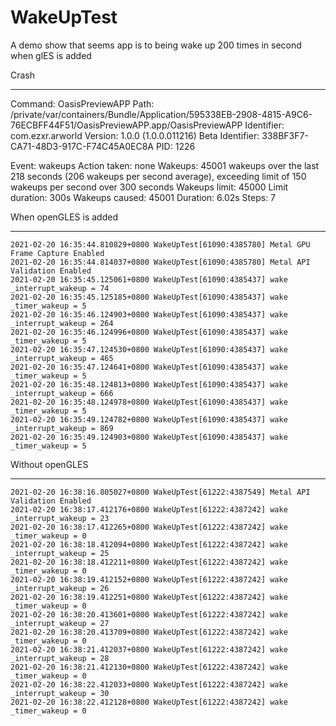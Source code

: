 # WakeUpTest
A demo show that seems app is to being wake up 200 times in second when glES is added



Crash 

------

Command:         OasisPreviewAPP
Path:            /private/var/containers/Bundle/Application/595338EB-2908-4815-A9C6-76ECBFF44F51/OasisPreviewAPP.app/OasisPreviewAPP
Identifier:      com.ezxr.arworld
Version:         1.0.0 (1.0.0.011216)
Beta Identifier: 338BF3F7-CA71-48D3-917C-F74C45A0EC8A
PID:             1226

Event:           wakeups
Action taken:    none
Wakeups:         45001 wakeups over the last 218 seconds (206 wakeups per second average), exceeding limit of 150 wakeups per second over 300 seconds
Wakeups limit:   45000
Limit duration:  300s
Wakeups caused:  45001
Duration:        6.02s
Steps:           7



When openGLES is added 

------



```
2021-02-20 16:35:44.810829+0800 WakeUpTest[61090:4385780] Metal GPU Frame Capture Enabled
2021-02-20 16:35:44.814037+0800 WakeUpTest[61090:4385780] Metal API Validation Enabled
2021-02-20 16:35:45.125061+0800 WakeUpTest[61090:4385437] wake _interrupt_wakeup = 74
2021-02-20 16:35:45.125185+0800 WakeUpTest[61090:4385437] wake _timer_wakeup = 5
2021-02-20 16:35:46.124903+0800 WakeUpTest[61090:4385437] wake _interrupt_wakeup = 264
2021-02-20 16:35:46.124996+0800 WakeUpTest[61090:4385437] wake _timer_wakeup = 5
2021-02-20 16:35:47.124530+0800 WakeUpTest[61090:4385437] wake _interrupt_wakeup = 465
2021-02-20 16:35:47.124641+0800 WakeUpTest[61090:4385437] wake _timer_wakeup = 5
2021-02-20 16:35:48.124813+0800 WakeUpTest[61090:4385437] wake _interrupt_wakeup = 666
2021-02-20 16:35:48.124978+0800 WakeUpTest[61090:4385437] wake _timer_wakeup = 5
2021-02-20 16:35:49.124782+0800 WakeUpTest[61090:4385437] wake _interrupt_wakeup = 869
2021-02-20 16:35:49.124903+0800 WakeUpTest[61090:4385437] wake _timer_wakeup = 5
```



Without openGLES

------



```
2021-02-20 16:38:16.805027+0800 WakeUpTest[61222:4387549] Metal API Validation Enabled
2021-02-20 16:38:17.412176+0800 WakeUpTest[61222:4387242] wake _interrupt_wakeup = 23
2021-02-20 16:38:17.412265+0800 WakeUpTest[61222:4387242] wake _timer_wakeup = 0
2021-02-20 16:38:18.412094+0800 WakeUpTest[61222:4387242] wake _interrupt_wakeup = 25
2021-02-20 16:38:18.412211+0800 WakeUpTest[61222:4387242] wake _timer_wakeup = 0
2021-02-20 16:38:19.412152+0800 WakeUpTest[61222:4387242] wake _interrupt_wakeup = 26
2021-02-20 16:38:19.412251+0800 WakeUpTest[61222:4387242] wake _timer_wakeup = 0
2021-02-20 16:38:20.413601+0800 WakeUpTest[61222:4387242] wake _interrupt_wakeup = 27
2021-02-20 16:38:20.413709+0800 WakeUpTest[61222:4387242] wake _timer_wakeup = 0
2021-02-20 16:38:21.412037+0800 WakeUpTest[61222:4387242] wake _interrupt_wakeup = 28
2021-02-20 16:38:21.412130+0800 WakeUpTest[61222:4387242] wake _timer_wakeup = 0
2021-02-20 16:38:22.412033+0800 WakeUpTest[61222:4387242] wake _interrupt_wakeup = 30
2021-02-20 16:38:22.412128+0800 WakeUpTest[61222:4387242] wake _timer_wakeup = 0
```

